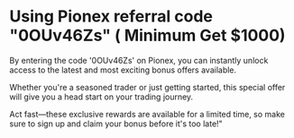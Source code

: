 # Using Pionex referral code "0OUv46Zs"  ( Minimum Get $1000)


By entering the code '0OUv46Zs' on Pionex, you can instantly unlock access to the latest and most exciting bonus offers available. 

Whether you're a seasoned trader or just getting started, this special offer will give you a head start on your trading journey.

Act fast—these exclusive rewards are available for a limited time, so make sure to sign up and claim your bonus before it's too late!"
